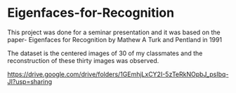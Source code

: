 # Eigenfaces-for-Recognition

This project was done for a seminar presentation and it was based on the paper- Eigenfaces for Recognition by Mathew A Turk and Pentland in 1991

The dataset is the centered images of 30 of my classmates and the reconstruction of these thirty images was observed. 

https://drive.google.com/drive/folders/1GEmhjLxCY2I-5zTeRkNOpbJ_psIbq-JI?usp=sharing
